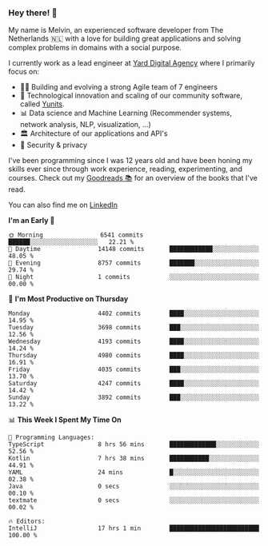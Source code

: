 ### Hey there! 👋

My name is Melvin, an experienced software developer from The Netherlands 🇳🇱 with a love for building great applications and solving complex problems in domains with a social purpose. 

I currently work as a lead engineer at [Yard Digital Agency](https://github.com/yardinternet) where I primarily focus on:

* 👏🏼 Building and evolving a strong Agile team of 7 engineers
* 🚀 Technological innovation and scaling of our community software, called [Yunits](https://www.yunits.com/).
* 📊 Data science and Machine Learning (Recommender systems, network analysis, NLP, visualization, ...)
* 🏛 Architecture of our applications and API's
* 🔐 Security & privacy

I've been programming since I was 12 years old and have been honing my skills ever since through work experience, reading, experimenting, and courses.
Check out my [Goodreads 📚](https://goodreads.com/melvinkoopmans) for an overview of the books that I've read. 

You can also find me on [LinkedIn](https://www.linkedin.com/in/melvinkoopmans)

<!--START_SECTION:waka-->
**I'm an Early 🐤** 

```text
🌞 Morning                6541 commits        ██████░░░░░░░░░░░░░░░░░░░   22.21 % 
🌆 Daytime                14148 commits       ████████████░░░░░░░░░░░░░   48.05 % 
🌃 Evening                8757 commits        ███████░░░░░░░░░░░░░░░░░░   29.74 % 
🌙 Night                  1 commits           ░░░░░░░░░░░░░░░░░░░░░░░░░   00.00 % 
```
📅 **I'm Most Productive on Thursday** 

```text
Monday                   4402 commits        ████░░░░░░░░░░░░░░░░░░░░░   14.95 % 
Tuesday                  3698 commits        ███░░░░░░░░░░░░░░░░░░░░░░   12.56 % 
Wednesday                4193 commits        ████░░░░░░░░░░░░░░░░░░░░░   14.24 % 
Thursday                 4980 commits        ████░░░░░░░░░░░░░░░░░░░░░   16.91 % 
Friday                   4035 commits        ███░░░░░░░░░░░░░░░░░░░░░░   13.70 % 
Saturday                 4247 commits        ████░░░░░░░░░░░░░░░░░░░░░   14.42 % 
Sunday                   3892 commits        ███░░░░░░░░░░░░░░░░░░░░░░   13.22 % 
```


📊 **This Week I Spent My Time On** 

```text
💬 Programming Languages: 
TypeScript               8 hrs 56 mins       █████████████░░░░░░░░░░░░   52.56 % 
Kotlin                   7 hrs 38 mins       ███████████░░░░░░░░░░░░░░   44.91 % 
YAML                     24 mins             █░░░░░░░░░░░░░░░░░░░░░░░░   02.38 % 
Java                     0 secs              ░░░░░░░░░░░░░░░░░░░░░░░░░   00.10 % 
textmate                 0 secs              ░░░░░░░░░░░░░░░░░░░░░░░░░   00.02 % 

🔥 Editors: 
IntelliJ                 17 hrs 1 min        █████████████████████████   100.00 % 
```


<!--END_SECTION:waka-->
